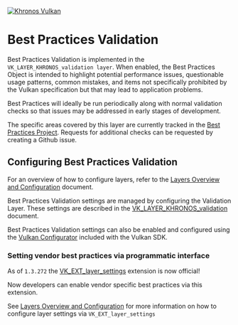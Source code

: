 <!-- markdownlint-disable MD041 -->
<!-- Copyright 2015-2023 LunarG, Inc. -->
[![Khronos Vulkan][1]][2]

[1]: https://vulkan.lunarg.com/img/Vulkan_100px_Dec16.png "https://www.khronos.org/vulkan/"
[2]: https://www.khronos.org/vulkan/

# Best Practices Validation

Best Practices Validation is implemented in the `VK_LAYER_KHRONOS_validation layer`. When enabled, the Best Practices Object is
intended to highlight potential performance issues, questionable usage patterns, common mistakes, and items not specifically prohibited
by the Vulkan specification but that may lead to application problems.

Best Practices will ideally be run periodically along with normal validation checks so that issues may be addressed in early stages of development.

The specific areas covered by this layer are currently tracked in the
[Best Practices Project](https://github.com/KhronosGroup/Vulkan-ValidationLayers/projects/1).
Requests for additional checks can be requested by creating a Github issue.

## Configuring Best Practices Validation

For an overview of how to configure layers, refer to the [Layers Overview and Configuration](https://vulkan.lunarg.com/doc/sdk/latest/windows/layer_configuration.html) document.

Best Practices Validation settings are managed by configuring the Validation Layer. These settings are described in the
[VK_LAYER_KHRONOS_validation](https://vulkan.lunarg.com/doc/sdk/latest/windows/khronos_validation_layer.html#user-content-layer-details) document.

Best Practices Validation settings can also be enabled and configured using the [Vulkan Configurator](https://vulkan.lunarg.com/doc/sdk/latest/windows/vkconfig.html) included with the Vulkan SDK.

### Setting vendor best practices via programmatic interface

As of `1.3.272` the [VK_EXT_layer_settings](https://registry.khronos.org/vulkan/specs/1.3-extensions/man/html/VK_EXT_layer_settings.html) extension is now official!

Now developers can enable vendor specific best practices via this extension.

See [Layers Overview and Configuration](https://vulkan.lunarg.com/doc/sdk/latest/windows/layer_configuration.html) for more information on how to
configure layer settings via `VK_EXT_layer_settings`

